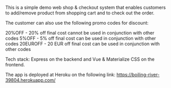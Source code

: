This is a simple demo web shop & checkout system that enables customers to add/remove product from shopping cart and to check out the order.

The customer can also use the following promo codes for discount:

20%OFF - 20% off final cost cannot be used in conjunction with other codes
5%OFF - 5% off final cost can be used in conjunction with other codes
20EUROFF - 20 EUR off final cost can be used in conjunction with other codes

Tech stack: Express on the backend and Vue & Materialize CSS on the frontend.

The app is deployed at Heroku on the following link: https://boiling-river-39804.herokuapp.com/
